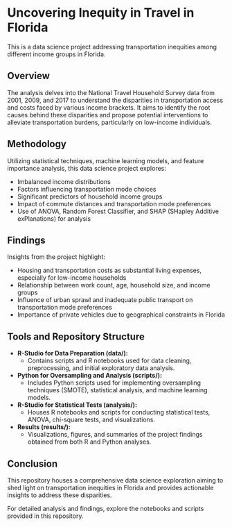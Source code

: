 # Uncovering Inequity in Travel in Florida

This is a data science project addressing transportation inequities among different income groups in Florida. 

## Overview
The analysis delves into the National Travel Household Survey data from 2001, 2009, and 2017 to understand the disparities in transportation access and costs faced by various income brackets. It aims to identify the root causes behind these disparities and propose potential interventions to alleviate transportation burdens, particularly on low-income individuals.

## Methodology
Utilizing statistical techniques, machine learning models, and feature importance analysis, this data science project explores:
- Imbalanced income distributions
- Factors influencing transportation mode choices
- Significant predictors of household income groups
- Impact of commute distances and transportation mode preferences
- Use of ANOVA, Random Forest Classifier, and SHAP (SHapley Additive exPlanations) for analysis

## Findings
Insights from the project highlight:
- Housing and transportation costs as substantial living expenses, especially for low-income households
- Relationship between work count, age, household size, and income groups
- Influence of urban sprawl and inadequate public transport on transportation mode preferences
- Importance of private vehicles due to geographical constraints in Florida

## Tools and Repository Structure
- **R-Studio for Data Preparation (data/):**
  - Contains scripts and R notebooks used for data cleaning, preprocessing, and initial exploratory data analysis.
- **Python for Oversampling and Analysis (scripts/):**
  - Includes Python scripts used for implementing oversampling techniques (SMOTE), statistical analysis, and machine learning models.
- **R-Studio for Statistical Tests (analysis/):**
  - Houses R notebooks and scripts for conducting statistical tests, ANOVA, chi-square tests, and visualizations.
- **Results (results/):**
  - Visualizations, figures, and summaries of the project findings obtained from both R and Python analyses.

## Conclusion
This repository houses a comprehensive data science exploration aiming to shed light on transportation inequities in Florida and provides actionable insights to address these disparities.


For detailed analysis and findings, explore the notebooks and scripts provided in this repository.
